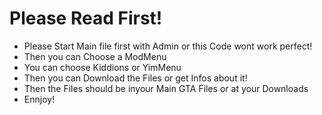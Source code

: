 # Please Read First!
- Please Start Main file first with Admin or this Code wont work perfect!
- Then you can Choose a ModMenu
- You can choose Kiddions or YimMenu 
- Then you can Download the Files or get Infos about it!
- Then the Files should be inyour Main GTA Files or at your Downloads
- Ennjoy! 
